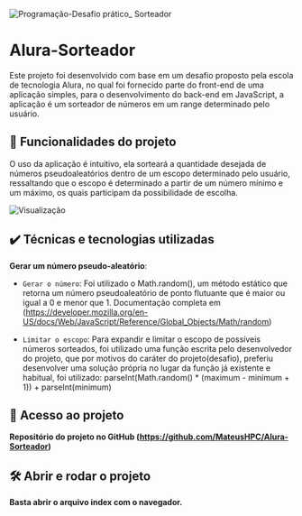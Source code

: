 ![Programação-Desafio prático_ Sorteador ](https://github.com/user-attachments/assets/fe9a4bdb-1e9f-4141-bf57-3999fdc01412)

# Alura-Sorteador

Este projeto foi desenvolvido com base em um desafio proposto pela escola de tecnologia Alura, no qual foi fornecido parte do front-end de uma aplicação simples, para o desenvolvimento do back-end em 
JavaScript, a aplicação é um sorteador de números em um range determinado pelo usuário.
 

## 🔨 Funcionalidades do projeto

O uso da aplicação é intuitivo, ela sorteará a quantidade desejada de números pseudoaleatórios dentro de um escopo determinado pelo usuário, 
ressaltando que o escopo é determinado a partir de um número  mínimo e um máximo, os quais participam da possibilidade de escolha.
 
![Visualização](https://github.com/user-attachments/assets/39bbf9ee-fe99-4fca-9b35-beea28551635)


## ✔️ Técnicas e tecnologias utilizadas

**Gerar um número pseudo-aleatório**:

- `Gerar o número`: Foi utilizado o Math.random(), um método estático que retorna um número pseudoaleatório de ponto flutuante que é maior ou igual a 0 e menor que 1. Documentação completa em (https://developer.mozilla.org/en-US/docs/Web/JavaScript/Reference/Global_Objects/Math/random)

- `Limitar o escopo`: Para expandir e limitar o escopo de possíveis números sorteados, foi utilizado uma função escrita pelo desenvolvedor do projeto, que por motivos do caráter do projeto(desafio), preferiu desenvolver uma solução própria no lugar da função já existente e habitual, foi utilizado: parseInt(Math.random() * (maximum - minimum + 1)) + parseInt(minimum)

## 📁 Acesso ao projeto

**Repositório do projeto no GitHub (https://github.com/MateusHPC/Alura-Sorteador)**

## 🛠️ Abrir e rodar o projeto

**Basta abrir o arquivo index com o navegador.**


